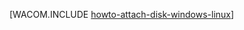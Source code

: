 <properties linkid="manage-linux-howto-attach-a-disk" urlDisplayName="Attach a disk" pageTitle="Attach a disk to a virtual machine | Azure" metaKeywords="Azure Linux virtual machine, Azure Windows virtual machine, Azure attach disk, Azure initialize disk" description="Learn how to attach a data disk to an Azure virtual machine. Then initialize the disk in your Windows Server or Linux virtual machine." metaCanonical="" services="virtual-machines,storage" documentationCenter="" title="How to Attach a Data Disk to a Virtual Machine" authors="" solutions="" manager="" editor="" />

[WACOM.INCLUDE [howto-attach-disk-windows-linux][]]

  [howto-attach-disk-windows-linux]: ../includes/howto-attach-disk-windows-linux.md
